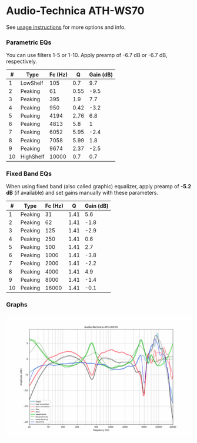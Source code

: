 # Audio-Technica ATH-WS70
See [usage instructions](https://github.com/jaakkopasanen/AutoEq#usage) for more options and info.

### Parametric EQs
You can use filters 1-5 or 1-10. Apply preamp of -6.7 dB or -6.7 dB, respectively.

|   # | Type      |   Fc (Hz) |    Q |   Gain (dB) |
|-----|-----------|-----------|------|-------------|
|   1 | LowShelf  |       105 | 0.7  |         9.7 |
|   2 | Peaking   |        61 | 0.55 |        -9.5 |
|   3 | Peaking   |       395 | 1.9  |         7.7 |
|   4 | Peaking   |       950 | 0.42 |        -3.2 |
|   5 | Peaking   |      4194 | 2.76 |         6.8 |
|   6 | Peaking   |      4813 | 5.8  |         1   |
|   7 | Peaking   |      6052 | 5.95 |        -2.4 |
|   8 | Peaking   |      7058 | 5.99 |         1.8 |
|   9 | Peaking   |      9674 | 2.37 |        -2.5 |
|  10 | HighShelf |     10000 | 0.7  |         0.7 |

### Fixed Band EQs
When using fixed band (also called graphic) equalizer, apply preamp of **-5.2 dB** (if available) and set gains manually with these parameters.

|   # | Type    |   Fc (Hz) |    Q |   Gain (dB) |
|-----|---------|-----------|------|-------------|
|   1 | Peaking |        31 | 1.41 |         5.6 |
|   2 | Peaking |        62 | 1.41 |        -1.8 |
|   3 | Peaking |       125 | 1.41 |        -2.9 |
|   4 | Peaking |       250 | 1.41 |         0.6 |
|   5 | Peaking |       500 | 1.41 |         2.7 |
|   6 | Peaking |      1000 | 1.41 |        -3.8 |
|   7 | Peaking |      2000 | 1.41 |        -2.2 |
|   8 | Peaking |      4000 | 1.41 |         4.9 |
|   9 | Peaking |      8000 | 1.41 |        -1.4 |
|  10 | Peaking |     16000 | 1.41 |        -0.1 |

### Graphs
![](./Audio-Technica%20ATH-WS70.png)
